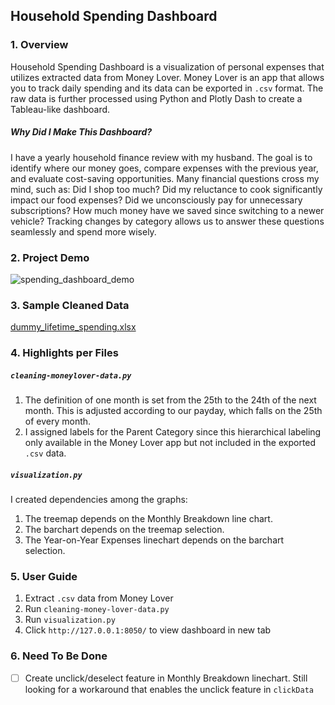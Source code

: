 
## Household Spending Dashboard

### 1. Overview
Household Spending Dashboard is a visualization of personal expenses that utilizes extracted data from Money Lover. Money Lover is an app that allows you to track daily spending and its data can be exported in `.csv` format. The raw data is further processed using Python and Plotly Dash to create a Tableau-like dashboard.

##### Why Did I Make This Dashboard?
I have a yearly household finance review with my husband. The goal is to identify where our money goes, compare expenses with the previous year, and evaluate cost-saving opportunities. Many financial questions cross my mind, such as: Did I shop too much? Did my reluctance to cook significantly impact our food expenses? Did we unconsciously pay for unnecessary subscriptions? How much money have we saved since switching to a newer vehicle? Tracking changes by category allows us to answer these questions seamlessly and spend more wisely.

### 2. Project Demo
![spending_dashboard_demo](https://github.com/user-attachments/assets/c15535f6-9999-444c-8933-749012410aca)

### 3. Sample Cleaned Data
[dummy_lifetime_spending.xlsx](https://github.com/user-attachments/files/22680074/dummy_lifetime_spending.xlsx)

### 4. Highlights per Files

##### `cleaning-moneylover-data.py`
1. The definition of one month is set from the 25th to the 24th of the next month. This is adjusted according to our payday, which falls on the 25th of every month.
2. I assigned labels for the Parent Category since this hierarchical labeling only available in the Money Lover app but not included in the exported `.csv` data.

##### `visualization.py`
I created dependencies among the graphs:
1. The treemap depends on the Monthly Breakdown line chart.
2. The barchart depends on the treemap selection.
3. The Year-on-Year Expenses linechart depends on the barchart selection. 

### 5. User Guide
1. Extract `.csv` data from Money Lover
2. Run `cleaning-money-lover-data.py` 
3. Run `visualization.py` 
4. Click `http://127.0.0.1:8050/` to view dashboard in new tab

### 6. Need To Be Done
- [ ] Create unclick/deselect feature in Monthly Breakdown linechart. Still looking for a workaround that enables the unclick feature in `clickData`
